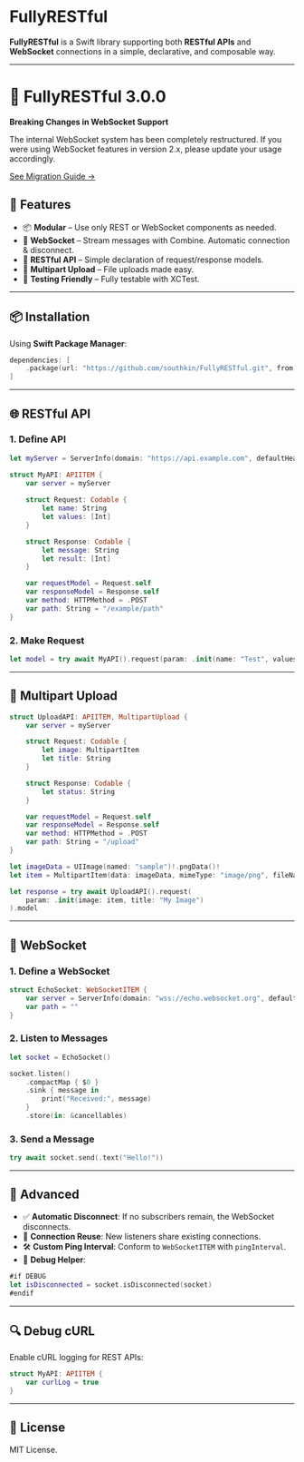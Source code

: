 # FullyRESTful

**FullyRESTful** is a Swift library supporting both **RESTful APIs** and **WebSocket** connections in a simple, declarative, and composable way.

---

# 🚨 FullyRESTful 3.0.0
**Breaking Changes in WebSocket Support**

The internal WebSocket system has been completely restructured.
If you were using WebSocket features in version 2.x, please update your usage accordingly.

[See Migration Guide →](./md/MigrationGuide.md)

## 🚀 Features

- 📦 **Modular** – Use only REST or WebSocket components as needed.
- 📡 **WebSocket** – Stream messages with Combine. Automatic connection & disconnect.
- 📠 **RESTful API** – Simple declaration of request/response models.
- 📁 **Multipart Upload** – File uploads made easy.
- 🧪 **Testing Friendly** – Fully testable with XCTest.

---

## 📦 Installation

Using **Swift Package Manager**:

```swift
dependencies: [
    .package(url: "https://github.com/southkin/FullyRESTful.git", from: "2.0.0")
]
```

---

## 🌐 RESTful API

### 1. Define API

```swift
let myServer = ServerInfo(domain: "https://api.example.com", defaultHeader: [:])

struct MyAPI: APIITEM {
    var server = myServer
    
    struct Request: Codable {
        let name: String
        let values: [Int]
    }

    struct Response: Codable {
        let message: String
        let result: [Int]
    }

    var requestModel = Request.self
    var responseModel = Response.self
    var method: HTTPMethod = .POST
    var path: String = "/example/path"
}
```

### 2. Make Request

```swift
let model = try await MyAPI().request(param: .init(name: "Test", values: [1, 2, 3])).model
```

---

## 🧷 Multipart Upload

```swift
struct UploadAPI: APIITEM, MultipartUpload {
    var server = myServer

    struct Request: Codable {
        let image: MultipartItem
        let title: String
    }

    struct Response: Codable {
        let status: String
    }

    var requestModel = Request.self
    var responseModel = Response.self
    var method: HTTPMethod = .POST
    var path: String = "/upload"
}

let imageData = UIImage(named: "sample")!.pngData()!
let item = MultipartItem(data: imageData, mimeType: "image/png", fileName: "sample.png")

let response = try await UploadAPI().request(
    param: .init(image: item, title: "My Image")
).model
```

---

## 🔌 WebSocket

### 1. Define a WebSocket

```swift
struct EchoSocket: WebSocketITEM {
    var server = ServerInfo(domain: "wss://echo.websocket.org", defaultHeader: [:])
    var path = ""
}
```

### 2. Listen to Messages

```swift
let socket = EchoSocket()

socket.listen()
    .compactMap { $0 }
    .sink { message in
        print("Received:", message)
    }
    .store(in: &cancellables)
```

### 3. Send a Message

```swift
try await socket.send(.text("Hello!"))
```

---

## 🧠 Advanced

- ✅ **Automatic Disconnect**: If no subscribers remain, the WebSocket disconnects.
- 🔁 **Connection Reuse**: New listeners share existing connections.
- 🛠 **Custom Ping Interval**: Conform to `WebSocketITEM` with `pingInterval`.
- 🧪 **Debug Helper**:

```swift
#if DEBUG
let isDisconnected = socket.isDisconnected(socket)
#endif
```

---

## 🔍 Debug cURL

Enable cURL logging for REST APIs:

```swift
struct MyAPI: APIITEM {
    var curlLog = true
}
```

---

## 📄 License

MIT License.
